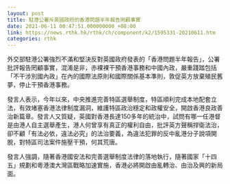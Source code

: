 ```yaml
---
layout: post
title: 駐港公署斥英國政府的香港問題半年報告罔顧事實
date: 2021-06-11 00:47:51.000000000 +08:00
link: https://news.rthk.hk/rthk/ch/component/k2/1595331-20210611.htm
categories: rthk
---
```


外交部駐港公署強烈不滿和堅決反對英國政府發表的「香港問題半年報告」，公署批評報告罔顧事實，混淆是非，赤裸裸干預香港事務和中國內政，嚴重踐踏包括「不干涉別國內政」在內的國際法原則和國際關係基本準則，敦促英方放棄殖民舊夢，停止干預香港事務。

發言人表示，今年以來，中央推進完善特區選舉制度，特區順利完成本地配套立法，有效堵塞香港法律制度漏洞，維護特區政治穩定和政權安全，開啟香港良政善治新篇章。發言人又質疑，英國對香港長達150多年的統治中，試問有哪一任港督是由港人自主選舉產生，港人何曾享有真正的權利自由，批評英方聲稱捍衛法治，卻不顧「有法必依，違法必究」的法治要義，為違法犯罪的反中亂港分子說項開脫，對特區司法案件施壓干預，何其荒唐。

發言人強調，隨著香港國安法和完善選舉制度法律的落地執行，隨著國家「十四五」規劃和粵港澳大灣區戰略加速實施，香港必將開啟由亂轉治、由治及興的新局面。
